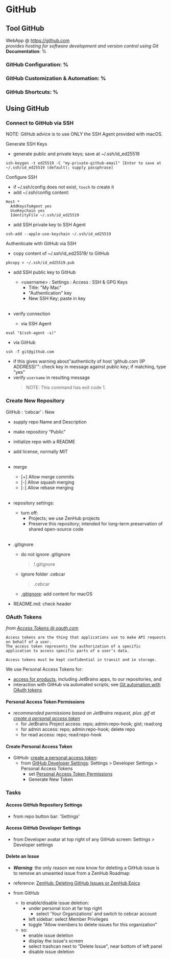# GitHub
## Tool GitHub
WebApp @ https://github.com<br/>
*provides hosting for software development and version control using Git*<br/>
**Documentation**: %
### GitHub **Configuration**: %
### GitHub **Customization &amp; Automation**: %
### GitHub **Shortcuts**: %

## Using GitHub

### Connect to GitHub via SSH
NOTE: GitHub advice is to use ONLY the SSH Agent provided with macOS.

Generate SSH Keys
- generate public and private keys; save at ~/.ssh/id_ed25519
```shell
ssh-keygen -t ed25519 -C "my-private-github-email" [Enter to save at ~/.ssh/id_ed25519 (default); supply passphrase]
```

Configure SSH
- if ~/.ssh/config does not exist, `touch` to create it
- add ~/.ssh/config content:
```plaintext
Host *
  AddKeysToAgent yes
  UseKeychain yes
  IdentityFile ~/.ssh/id_ed25519
```

- add SSH private key to SSH Agent
```
ssh-add --apple-use-keychain ~/.ssh/id_ed25519
```

Authenticate with GitHub via SSH
- copy content of ~/.ssh/id_ed25519/ to GitHub
```
pbcopy < ~/.ssh/id_ed25519.pub
```

- add SSH public key to GitHub

  - &lt;username&gt; : Settings : Access : SSH &amp; GPG Keys
    - Title: "My Mac"
    - "Authentication" key
    - New SSH Key; paste in key<br><br>

- verify connection
  - via SSH Agent
```shell
eval "$(ssh-agent -s)"
```

  - via GitHub
```shell
ssh -T git@github.com
```

  - if this gives warning about"authenticity of host 'github.com (IP ADDRESS)'":
    check key in message against public key; if matching, type "yes"
  - verify `username` in resulting message
    > NOTE: This command has exit code 1.

### Create New Repository
GitHub : ‘cebcar’ : New
- supply repo Name and Description
- make repository “Public”
- initialize repo with a README
- add license, normally MIT <br><br>

- merge
  - [+] Allow merge commits
  - [-] Allow squash merging
  - [-] Allow rebase merging <br><br>

- repository settings:
  - turn off:
    - Projects; we use ZenHub projects
    - Preserve this repository; intended for long-term preservation of shared open-source code <br><br>

- .gitignore
  - do not ignore .gitignore
    >!.gitignore
  - ignore folder .cebcar
    > .cebcar
  - [.gitignore](https://cebcar.w3spaces.com/TechDocs/tools/Git.md#gitignore): add content for macOS

- README.md: check header

### OAuth Tokens
*from [Access Tokens @ oauth.com](https://www.oauth.com/oauth2-servers/access-tokens/)*
``` text
Access tokens are the thing that applications use to make API requests on behalf of a user.
The access token represents the authorization of a specific application to access specific parts of a user’s data.

Access tokens must be kept confidential in transit and in storage.
```

We use Personal Access Tokens for:
  - [access for products](https://docs.github.com/en/developers/apps/about-apps#about-oauth-apps), including JetBrains apps, to our repositories, and
  - interaction with GitHub via automated scripts; see [Git automation with OAuth tokens](https://docs.github.com/en/github/extending-github/git-automation-with-oauth-tokens)

#### Personal Access Token Permissions
  - *recommended permissions based on JetBrains request, plus .gif at [create a personal access token](https://docs.github.com/en/github/authenticating-to-github/creating-a-personal-access-token)*
    - for JetBrains Project access: repo; admin:repo-hook; gist; read:org
    - for admin access: repo; admin:repo-hook; delete repo
    - for read access: repo; read:repo-hook

#### Create Personal Access Token
- GitHub: [create a personal access token](https://docs.github.com/en/github/authenticating-to-github/creating-a-personal-access-token):
  - from [GitHub Developer Settings](#access-github-developer-settings): Settings > Developer Settings > Personal Access Tokens
    - set [Personal Access Token Permissions](#personal-access-token-permissions)
    - Generate New Token

### Tasks
#### Access GitHub Repository Settings
- from repo button bar: 'Settings'

#### Access GitHub Developer Settings
- from Developer avatar at top right of any GitHub screen: Settings > Developer settings

#### Delete an Issue
- ***Warning***: the only reason we now know for deleting a GitHub issue is<br/>
  to remove an unwanted issue from a ZenHub Roadmap

- reference: [ZenHub: Deleting GitHub Issues or ZenHub Epics](https://help.zenhub.com/support/solutions/articles/43000480335-deleting-github-issues-or-zenhub-epics)

- from GitHub
  - to enable/disable issue deletion:
    - under personal icon at far top right
      - select 'Your Organizations' and switch to cebcar account
    - left sidebar: select Member Privileges
    - toggle "Allow members to delete issues for this organization"
  - so:
    - enable issue deletion
    - display the issue's screen
    - select trashcan next to "Delete Issue", near bottom of left panel
    - disable issue deletion
